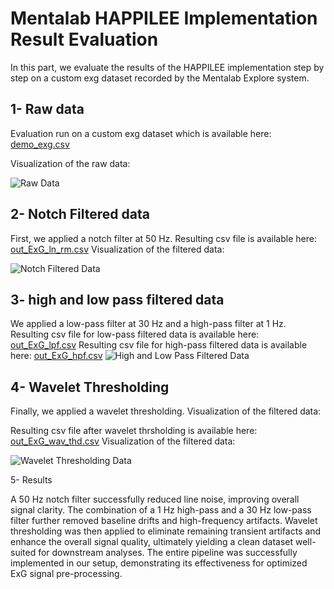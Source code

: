 # Mentalab HAPPILEE Implementation Result Evaluation #

In this part, we evaluate the results of the HAPPILEE implementation step by step on a custom exg dataset recorded by the Mentalab Explore system.

## 1- Raw data ##
Evaluation run on a custom exg dataset which is available here: [demo_exg.csv](ExG_data/demo/demo_exg.csv)

Visualization of the raw data:

![Raw Data](ExG_data/demo/raw-plot.png)


## 2- Notch Filtered data ##
First, we applied a notch filter at 50 Hz. Resulting csv file is available here: [out_ExG_ln_rm.csv](ExG_data/demo/out_ExG_ln_rm.csv)
Visualization of the filtered data:

![Notch Filtered Data](ExG_data/demo/ln-rm-plot.png)

## 3- high and low pass filtered data ##
We applied a low-pass filter at 30 Hz and a high-pass filter at 1 Hz.
Resulting csv file for low-pass filtered data is available here: [out_ExG_lpf.csv](ExG_data/demo/out_ExG_lpf.csv)
Resulting csv file for high-pass filtered data is available here: [out_ExG_hpf.csv](ExG_data/demo/out_ExG_hpf.csv)
![High and Low Pass Filtered Data](ExG_data/demo/hp-ft-plot.png)

## 4- Wavelet Thresholding ##
Finally, we applied a wavelet thresholding.
Visualization of the filtered data:

Resulting csv file after wavelet thrsholding is available here: [out_ExG_wav_thd.csv](ExG_data/demo/out_ExG_wav_thd.csv)
Visualization of the filtered data:

![Wavelet Thresholding Data](ExG_data/demo/wav-th-plot.png)

5- Results

A 50 Hz notch filter successfully reduced line noise, improving overall signal clarity. The combination of a 1 Hz high-pass and a 30 Hz low-pass filter further removed baseline drifts and high-frequency artifacts. Wavelet thresholding was then applied to eliminate remaining transient artifacts and enhance the overall signal quality, ultimately yielding a clean dataset well-suited for downstream analyses. The entire pipeline was successfully implemented in our setup, demonstrating its effectiveness for optimized ExG signal pre-processing.











